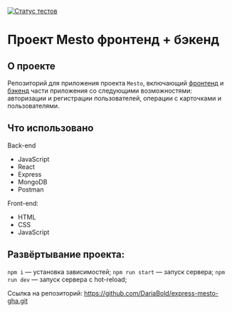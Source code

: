 [![Статус тестов](../../actions/workflows/tests.yml/badge.svg)](../../actions/workflows/tests.yml)

# Проект Mesto фронтенд + бэкенд  

## О проекте  

Репозиторий для приложения проекта `Mesto`, включающий <a href="https://github.com/DariaBold/react-mesto-auth">фронтенд</a> и <a href="https://github.com/DariaBold/express-mesto-gha">бэкенд</a> части приложения со следующими возможностями: авторизации и регистрации пользователей, операции с карточками и пользователями.

## Что использовано
Back-end
- JavaScript
- React  
- Express
- MongoDB
- Postman

Front-end:  
- HTML
- CSS
- JavaScript

## Развёртывание проекта:

`npm i` — установка зависимостей;
`npm run start` — запуск серверa;
`npm run dev` — запуск сервера с hot-reload;

Cсылка на репозиторий: https://github.com/DariaBold/express-mesto-gha.git

